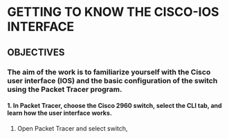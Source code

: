 # GETTING TO KNOW THE CISCO-IOS INTERFACE

## OBJECTIVES

### The aim of the work is to familiarize yourself with the Cisco user interface (IOS) and the basic configuration of the switch using the Packet Tracer program.

#### 1. In Packet Tracer, choose the Cisco 2960 switch, select the CLI tab, and learn how the user interface works.

1. Open Packet Tracer and select switch,
